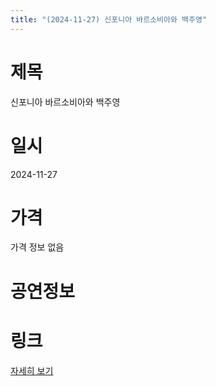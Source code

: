 ```yaml
---
title: "(2024-11-27) 신포니아 바르소비아와 백주영"
---
```


# 제목
신포니아 바르소비아와 백주영

# 일시
2024-11-27

# 가격
가격 정보 없음

# 공연정보


# 링크
[자세히 보기](https://www.sac.or.kr/site/main/show/show_view?SN=69063, "https://www.sac.or.kr/site/main/show/show_view?SN=69063")
